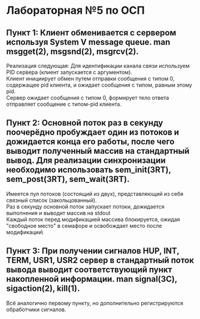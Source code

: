# Лабораторная №5 по ОСП

## Пункт 1: Клиент обменивается с сервером используя System V message queue. man msgget(2), msgsnd(2), msgrcv(2).

Реализация следующая: Для идентификации канала связи используем PID сервера (клиент запускается с аргументом).\
Клиент инициирует обмен путем отправки сообщения с типом 0, содержащее pid клиента, 
и ожидает сообщения с типом, равным этому pid.\
Сервер ожидает сообщения с типом 0, формирует тело ответа отправляет сообщение с типом-pid клиента.

## Пункт 2: Основной поток раз в секунду поочерёдно пробуждает один из потоков и дожидается конца его работы, после чего выводит полученный массив на стандартный вывод. Для реализации синхронизации необходимо использовать sem_init(3RT), sem_post(3RT), sem_wait(3RT).

Имеется пул потоков (состоящий из двух), представляющий из себя связный список (закольцованный).\
Раз в секунду основной поток запускает потоки, дожидается выполнения и выводит массив на stdout\
Каждый поток перед модификацией массива блокируется, ожидая "свободное место" в семафоре и 
освобождает место после модификации\

## Пункт 3: При получении сигналов HUP, INT, TERM, USR1, USR2 сервер в стандартный поток вывода выводит соответствующий пункт накопленной информации. man signal(3C), sigaction(2), kill(1).

Всё аналогично первому пункту, но дополнительно регистрируются обработчики сигналов.
